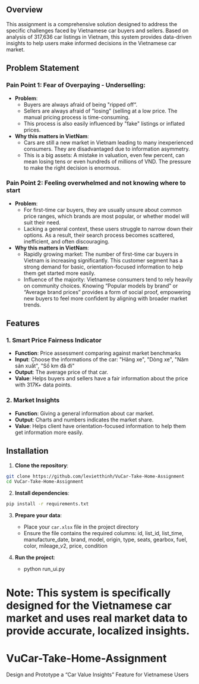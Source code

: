 ## Overview

This assignment is a comprehensive solution designed to address the specific challenges faced by Vietnamese car buyers and sellers. Based on analysis of 317,636 car listings in Vietnam, this system provides data-driven insights to help users make informed decisions in the Vietnamese car market.

## Problem Statement

### Pain Point 1: Fear of Overpaying - Underselling:
- **Problem**:
  + Buyers are always afraid of being "ripped off“.
  + Sellers are always afraid of "losing" (selling at a low price. The manual pricing process is time-consuming.
  + This process is also easily influenced by "fake" listings or inflated prices.
- **Why this matters in VietNam**:
  + Cars are still a new market in Vietnam leading to many inexperienced consumers. They are disadvantaged due to information asymmetry.
  + This is a big assets: A mistake in valuation, even few percent, can mean losing tens or even hundreds of millions of VND. The pressure to make the right decision is enormous.

### Pain Point 2: Feeling overwhelmed and not knowing where to start
- **Problem**:
  + For first-time car buyers, they are usually unsure about common price ranges, which brands are most popular, or whether model will suit their need.
  + Lacking a general context, these users struggle to narrow down their options. As a result, their search process becomes scattered, inefficient, and often discouraging.
- **Why this matters in VietNam**:
  + Rapidly growing market: The number of first-time car buyers in Vietnam is increasing significantly. This customer segment has a strong demand for basic, orientation-focused information to help them get started more easily.
  + Influence of the majority: Vietnamese consumers tend to rely heavily on community choices. Knowing “Popular models by brand” or “Average brand prices” provides a form of social proof, empowering new buyers to feel more confident by aligning with broader market trends.

## Features

### 1. Smart Price Fairness Indicator
- **Function**: Price assessment comparing against market benchmarks
- **Input**: Choose the informations of the car: "Hãng xe", "Dòng xe", "Năm sản xuất", "Số km đã đi"
- **Output**: The average price of that car.
- **Value**: Helps buyers and sellers have a fair information about the price with 317K+ data points.

### 2. Market Insights
- **Function**: Giving a general information about car market.
- **Output**: Charts and numbers indicates the market share.
- **Value**: Helps client have orientation-focused information to help them get information more easily.

## Installation

1. **Clone the repository**:
```bash
git clone https://github.com/levietthinh/VuCar-Take-Home-Assignment
cd VuCar-Take-Home-Assignment
```

2. **Install dependencies**:
```bash
pip install -r requirements.txt
```

3. **Prepare your data**:
   - Place your `car.xlsx` file in the project directory
   - Ensure the file contains the required columns: id, list_id, list_time, manufacture_date, brand, model, origin, type, seats, gearbox, fuel, color, mileage_v2, price, condition

4. **Run the project**:
   - python run_ui.py

**Note**: This system is specifically designed for the Vietnamese car market and uses real market data to provide accurate, localized insights. 
=======
# VuCar-Take-Home-Assignment
Design and Prototype a “Car Value Insightsˮ Feature for Vietnamese  Users
